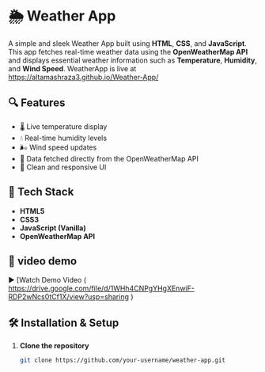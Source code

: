 
# 🌦️ Weather App

A simple and sleek Weather App built using **HTML**, **CSS**, and **JavaScript**. This app fetches real-time weather data using the **OpenWeatherMap API** and displays essential weather information such as **Temperature**, **Humidity**, and **Wind Speed**.
WeatherApp is live at https://altamashraza3.github.io/Weather-App/
## 🔍 Features

- 🌡️ Live temperature display
- 💧 Real-time humidity levels
- 🌬️ Wind speed updates
- 🔄 Data fetched directly from the OpenWeatherMap API
- 🎯 Clean and responsive UI

## 🚀 Tech Stack

- **HTML5**
- **CSS3**
- **JavaScript (Vanilla)**
- **OpenWeatherMap API**

## 📸 video demo


▶️ [Watch Demo Video ( https://drive.google.com/file/d/1WHh4CNPgYHgXEnwiF-RDP2wNcs0tCf1X/view?usp=sharing )

## 🛠️ Installation & Setup

1. **Clone the repository**
   ```bash
   git clone https://github.com/your-username/weather-app.git
